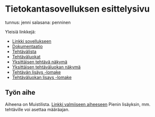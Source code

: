 ﻿# Tietokantasovelluksen esittelysivu

tunnus: jenni
salasana: penninen

Yleisiä linkkejä:

* [Linkki sovellukseen](https://jenninen.users.cs.helsinki.fi/tsoha)
* [Dokumentaatio](https://github.com/jmakine/Tsoha-Bootstrap/blob/master/doc/dokumentaatio.pdf)
* [Tehtävälista](http://jenninen.users.cs.helsinki.fi/tsoha/tehtavat)
* [Tehtäväluokat](http://jenninen.users.cs.helsinki.fi/tsoha/luokat)
* [Yksittäisen tehtävä näkymä](http://jenninen.users.cs.helsinki.fi/tsoha/tehtavat/1)
* [Yksittäisen tehtäväluokan näkymä](http://jenninen.users.cs.helsinki.fi/tsoha/luokat/1)
* [Tehtävän lisäys -lomake](http://jenninen.users.cs.helsinki.fi/tsoha/tehtavat/lisaa)
* [Tehtäväluokan lisays -lomake](http://jenninen.users.cs.helsinki.fi/tsoha/luokat/lisaa)

## Työn aihe

Aiheena on Muistilista. [Linkki valmiiseen aiheeseen](http://advancedkittenry.github.io/suunnittelu_ja_tyoymparisto/aiheet/Muistilista.html) 
Pienin lisäyksin, mm. tehtäville voi asettaa määräajan. 
